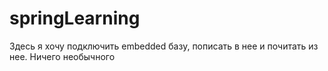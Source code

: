 # springLearning
Здесь я хочу подключить embedded базу, пописать в нее и почитать из нее. Ничего необычного
